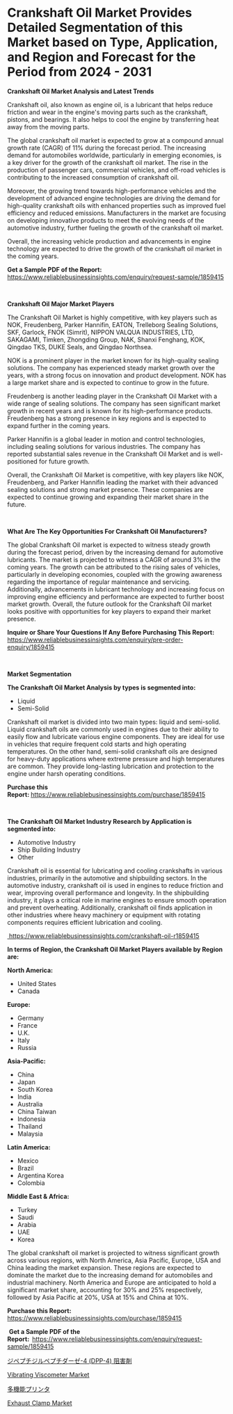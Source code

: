 <p><h1>Crankshaft Oil Market Provides Detailed Segmentation of this Market based on Type, Application, and Region and Forecast for the Period from 2024 - 2031</h1></p><p><strong>Crankshaft Oil Market Analysis and Latest Trends</strong></p>
<p><p>Crankshaft oil, also known as engine oil, is a lubricant that helps reduce friction and wear in the engine's moving parts such as the crankshaft, pistons, and bearings. It also helps to cool the engine by transferring heat away from the moving parts.</p><p>The global crankshaft oil market is expected to grow at a compound annual growth rate (CAGR) of 11% during the forecast period. The increasing demand for automobiles worldwide, particularly in emerging economies, is a key driver for the growth of the crankshaft oil market. The rise in the production of passenger cars, commercial vehicles, and off-road vehicles is contributing to the increased consumption of crankshaft oil.</p><p>Moreover, the growing trend towards high-performance vehicles and the development of advanced engine technologies are driving the demand for high-quality crankshaft oils with enhanced properties such as improved fuel efficiency and reduced emissions. Manufacturers in the market are focusing on developing innovative products to meet the evolving needs of the automotive industry, further fueling the growth of the crankshaft oil market.</p><p>Overall, the increasing vehicle production and advancements in engine technology are expected to drive the growth of the crankshaft oil market in the coming years.</p></p>
<p><strong>Get a Sample PDF of the Report:&nbsp;</strong> <a href="https://www.reliablebusinessinsights.com/enquiry/request-sample/1859415">https://www.reliablebusinessinsights.com/enquiry/request-sample/1859415</a></p>
<p>&nbsp;</p>
<p><strong>Crankshaft Oil Major Market Players</strong></p>
<p><p>The Crankshaft Oil Market is highly competitive, with key players such as NOK, Freudenberg, Parker Hannifin, EATON, Trelleborg Sealing Solutions, SKF, Garlock, FNOK (Simrit), NIPPON VALQUA INDUSTRIES, LTD, SAKAGAMI, Timken, Zhongding Group, NAK, Shanxi Fenghang, KOK, Qingdao TKS, DUKE Seals, and Qingdao Northsea. </p><p>NOK is a prominent player in the market known for its high-quality sealing solutions. The company has experienced steady market growth over the years, with a strong focus on innovation and product development. NOK has a large market share and is expected to continue to grow in the future.</p><p>Freudenberg is another leading player in the Crankshaft Oil Market with a wide range of sealing solutions. The company has seen significant market growth in recent years and is known for its high-performance products. Freudenberg has a strong presence in key regions and is expected to expand further in the coming years.</p><p>Parker Hannifin is a global leader in motion and control technologies, including sealing solutions for various industries. The company has reported substantial sales revenue in the Crankshaft Oil Market and is well-positioned for future growth.</p><p>Overall, the Crankshaft Oil Market is competitive, with key players like NOK, Freudenberg, and Parker Hannifin leading the market with their advanced sealing solutions and strong market presence. These companies are expected to continue growing and expanding their market share in the future.</p></p>
<p>&nbsp;</p>
<p><strong>What Are The Key Opportunities For Crankshaft Oil Manufacturers?</strong></p>
<p><p>The global Crankshaft Oil market is expected to witness steady growth during the forecast period, driven by the increasing demand for automotive lubricants. The market is projected to witness a CAGR of around 3% in the coming years. The growth can be attributed to the rising sales of vehicles, particularly in developing economies, coupled with the growing awareness regarding the importance of regular maintenance and servicing. Additionally, advancements in lubricant technology and increasing focus on improving engine efficiency and performance are expected to further boost market growth. Overall, the future outlook for the Crankshaft Oil market looks positive with opportunities for key players to expand their market presence.</p></p>
<p><strong>Inquire or Share Your Questions If Any Before Purchasing This Report:</strong> <a href="https://www.reliablebusinessinsights.com/enquiry/pre-order-enquiry/1859415">https://www.reliablebusinessinsights.com/enquiry/pre-order-enquiry/1859415</a></p>
<p>&nbsp;</p>
<p><strong>Market Segmentation</strong></p>
<p><strong>The Crankshaft Oil Market Analysis by types is segmented into:</strong></p>
<p><ul><li>Liquid</li><li>Semi-Solid</li></ul></p>
<p><p>Crankshaft oil market is divided into two main types: liquid and semi-solid. Liquid crankshaft oils are commonly used in engines due to their ability to easily flow and lubricate various engine components. They are ideal for use in vehicles that require frequent cold starts and high operating temperatures. On the other hand, semi-solid crankshaft oils are designed for heavy-duty applications where extreme pressure and high temperatures are common. They provide long-lasting lubrication and protection to the engine under harsh operating conditions.</p></p>
<p><strong>Purchase this Report:&nbsp;</strong><a href="https://www.reliablebusinessinsights.com/purchase/1859415">https://www.reliablebusinessinsights.com/purchase/1859415</a></p>
<p>&nbsp;</p>
<p><strong>The Crankshaft Oil Market Industry Research by Application is segmented into:</strong></p>
<p><ul><li>Automotive Industry</li><li>Ship Building Industry</li><li>Other</li></ul></p>
<p><p>Crankshaft oil is essential for lubricating and cooling crankshafts in various industries, primarily in the automotive and shipbuilding sectors. In the automotive industry, crankshaft oil is used in engines to reduce friction and wear, improving overall performance and longevity. In the shipbuilding industry, it plays a critical role in marine engines to ensure smooth operation and prevent overheating. Additionally, crankshaft oil finds application in other industries where heavy machinery or equipment with rotating components requires efficient lubrication and cooling.</p></p>
<p><a href="https://www.reliablebusinessinsights.com/crankshaft-oil-r1859415">&nbsp;https://www.reliablebusinessinsights.com/crankshaft-oil-r1859415</a></p>
<p><strong>In terms of Region, the Crankshaft Oil Market Players available by Region are:</strong></p>
<p>
    <p> <strong> North America: </strong>
        <ul>
            <li>United States</li>
            <li>Canada</li>
        </ul>
        </p> 
    <p> <strong> Europe: </strong>
        <ul>
            <li>Germany</li>
            <li>France</li>
            <li>U.K.</li>
            <li>Italy</li>
            <li>Russia</li>
        </ul>
        </p> 
    <p> <strong> Asia-Pacific: </strong>
        <ul>
            <li>China</li>
            <li>Japan</li>
            <li>South Korea</li>
            <li>India</li>
            <li>Australia</li>
            <li>China Taiwan</li>
            <li>Indonesia</li>
            <li>Thailand</li>
            <li>Malaysia</li>
        </ul>
        </p> 
    <p> <strong> Latin America: </strong>
        <ul>
            <li>Mexico</li>
            <li>Brazil</li>
            <li>Argentina Korea</li>
            <li>Colombia</li>
        </ul>
        </p> 
    <p> <strong> Middle East & Africa: </strong>
        <ul>
            <li>Turkey</li>
            <li>Saudi</li>
            <li>Arabia</li>
            <li>UAE</li>
            <li>Korea</li>
        </ul>
    </p>
    </p>
<p><p>The global crankshaft oil market is projected to witness significant growth across various regions, with North America, Asia Pacific, Europe, USA and China leading the market expansion. These regions are expected to dominate the market due to the increasing demand for automobiles and industrial machinery. North America and Europe are anticipated to hold a significant market share, accounting for 30% and 25% respectively, followed by Asia Pacific at 20%, USA at 15% and China at 10%.</p></p>
<p><strong>Purchase this Report: </strong><a href="https://www.reliablebusinessinsights.com/purchase/1859415">https://www.reliablebusinessinsights.com/purchase/1859415</a></p>
<p>&nbsp;<strong>Get a Sample PDF of the Report:&nbsp;&nbsp;</strong><a href="https://www.reliablebusinessinsights.com/enquiry/request-sample/1859415">https://www.reliablebusinessinsights.com/enquiry/request-sample/1859415</a></p>
<p><strong></strong></p>
<p><p><a href="https://github.com/klon646/Market-Research-Report-List-1/blob/main/9690620128984.md">ジペプチジルペプチダーゼ-4 (DPP-4) 阻害剤</a></p><p><a href="https://github.com/nancykennedykellievqfqt2/Market-Research-Report-List-3/blob/main/vibrating-viscometer-market.md">Vibrating Viscometer Market</a></p><p><a href="https://github.com/Alenaieme/Market-Research-Report-List-1/blob/main/7640117128985.md">多機能プリンタ</a></p><p><a href="https://github.com/susanjprice2023/Market-Research-Report-List-1/blob/main/exhaust-clamp-market.md">Exhaust Clamp Market</a></p></p>
